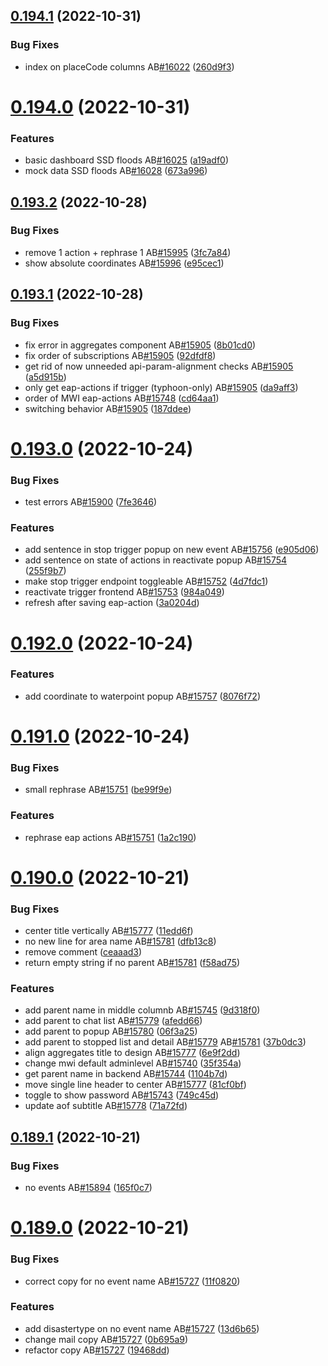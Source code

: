 ## [0.194.1](https://github.com/rodekruis/IBF-system/compare/v0.194.0...v0.194.1) (2022-10-31)


### Bug Fixes

* index on placeCode columns AB[#16022](https://github.com/rodekruis/IBF-system/issues/16022) ([260d9f3](https://github.com/rodekruis/IBF-system/commit/260d9f34088e96826da5e3bdb8eb3b8445333e3d))



# [0.194.0](https://github.com/rodekruis/IBF-system/compare/v0.193.2...v0.194.0) (2022-10-31)


### Features

* basic dashboard SSD floods AB[#16025](https://github.com/rodekruis/IBF-system/issues/16025) ([a19adf0](https://github.com/rodekruis/IBF-system/commit/a19adf097321397890fb20a4bc236dfc5691d3c9))
* mock data SSD floods AB[#16028](https://github.com/rodekruis/IBF-system/issues/16028) ([673a996](https://github.com/rodekruis/IBF-system/commit/673a9965f18edfb8f658d250e1a8ae9176e51e77))



## [0.193.2](https://github.com/rodekruis/IBF-system/compare/v0.193.1...v0.193.2) (2022-10-28)


### Bug Fixes

* remove 1 action + rephrase 1 AB[#15995](https://github.com/rodekruis/IBF-system/issues/15995) ([3fc7a84](https://github.com/rodekruis/IBF-system/commit/3fc7a84f75445a8d87db05c0c0eddc1728b3c953))
* show absolute coordinates AB[#15996](https://github.com/rodekruis/IBF-system/issues/15996) ([e95cec1](https://github.com/rodekruis/IBF-system/commit/e95cec18539ec7bb9e8de315ce625c8a8bdd38ab))



## [0.193.1](https://github.com/rodekruis/IBF-system/compare/v0.193.0...v0.193.1) (2022-10-28)


### Bug Fixes

* fix error in aggregates component AB[#15905](https://github.com/rodekruis/IBF-system/issues/15905) ([8b01cd0](https://github.com/rodekruis/IBF-system/commit/8b01cd0555d9d94f11bae64723acff97ddb4026a))
* fix order of subscriptions AB[#15905](https://github.com/rodekruis/IBF-system/issues/15905) ([92dfdf8](https://github.com/rodekruis/IBF-system/commit/92dfdf8331aec46c6c269f9e6dfa3ce200f0a063))
* get rid of now unneeded api-param-alignment checks AB[#15905](https://github.com/rodekruis/IBF-system/issues/15905) ([a5d915b](https://github.com/rodekruis/IBF-system/commit/a5d915b4b421901347a087035be55ff14960eb7f))
* only get eap-actions if trigger (typhoon-only) AB[#15905](https://github.com/rodekruis/IBF-system/issues/15905) ([da9aff3](https://github.com/rodekruis/IBF-system/commit/da9aff392bde9d3d42b3ea2136c498de3bb3414a))
* order of MWI eap-actions AB[#15748](https://github.com/rodekruis/IBF-system/issues/15748) ([cd64aa1](https://github.com/rodekruis/IBF-system/commit/cd64aa153c633423065ab6349f92c53c03b9b79e))
* switching behavior AB[#15905](https://github.com/rodekruis/IBF-system/issues/15905) ([187ddee](https://github.com/rodekruis/IBF-system/commit/187ddee04d1f8e30225b1c5a8edd27b0a028c872))



# [0.193.0](https://github.com/rodekruis/IBF-system/compare/v0.192.0...v0.193.0) (2022-10-24)


### Bug Fixes

* test errors AB[#15900](https://github.com/rodekruis/IBF-system/issues/15900) ([7fe3646](https://github.com/rodekruis/IBF-system/commit/7fe364618b648d1fbb08f9653adb8fe409ba7254))


### Features

* add sentence in stop trigger popup on new event AB[#15756](https://github.com/rodekruis/IBF-system/issues/15756) ([e905d06](https://github.com/rodekruis/IBF-system/commit/e905d06edf40e66d079040e65f1b72a513beaa45))
* add sentence on state of actions in reactivate popup AB[#15754](https://github.com/rodekruis/IBF-system/issues/15754) ([255f9b7](https://github.com/rodekruis/IBF-system/commit/255f9b7eccbd14092df84ae7159ee11f55fa5c11))
* make stop trigger endpoint toggleable AB[#15752](https://github.com/rodekruis/IBF-system/issues/15752) ([4d7fdc1](https://github.com/rodekruis/IBF-system/commit/4d7fdc1461cc0b77631961788214e2025f19a414))
* reactivate trigger frontend AB[#15753](https://github.com/rodekruis/IBF-system/issues/15753) ([984a049](https://github.com/rodekruis/IBF-system/commit/984a049c1cfa693b2d664c5841be3d6d1c051ff5))
* refresh after saving eap-action ([3a0204d](https://github.com/rodekruis/IBF-system/commit/3a0204d050142c495b62f3631a86d0234c865e86))



# [0.192.0](https://github.com/rodekruis/IBF-system/compare/v0.191.0...v0.192.0) (2022-10-24)


### Features

* add coordinate to waterpoint popup AB[#15757](https://github.com/rodekruis/IBF-system/issues/15757) ([8076f72](https://github.com/rodekruis/IBF-system/commit/8076f72f5e2c6cbab6f22ef909a31eb88962e9d9))



# [0.191.0](https://github.com/rodekruis/IBF-system/compare/v0.190.0...v0.191.0) (2022-10-24)


### Bug Fixes

* small rephrase AB[#15751](https://github.com/rodekruis/IBF-system/issues/15751) ([be99f9e](https://github.com/rodekruis/IBF-system/commit/be99f9e5fae380d2ddf9540011c2e009649dfa16))


### Features

* rephrase eap actions AB[#15751](https://github.com/rodekruis/IBF-system/issues/15751) ([1a2c190](https://github.com/rodekruis/IBF-system/commit/1a2c190d4676352738d3784e6c37220f2d882b82))



# [0.190.0](https://github.com/rodekruis/IBF-system/compare/v0.189.1...v0.190.0) (2022-10-21)


### Bug Fixes

* center title vertically AB[#15777](https://github.com/rodekruis/IBF-system/issues/15777) ([11edd6f](https://github.com/rodekruis/IBF-system/commit/11edd6f691dd124fe7bda519c01f60ba55b34197))
* no new line for area name AB[#15781](https://github.com/rodekruis/IBF-system/issues/15781) ([dfb13c8](https://github.com/rodekruis/IBF-system/commit/dfb13c85a191feb6506132ed125e5e8b07f769a8))
* remove comment ([ceaaad3](https://github.com/rodekruis/IBF-system/commit/ceaaad35c233a700c4c8bfd1907f4e3b7efa8269))
* return empty string if no parent AB[#15781](https://github.com/rodekruis/IBF-system/issues/15781) ([f58ad75](https://github.com/rodekruis/IBF-system/commit/f58ad75d01958333eb5fe2b87f5a0c546913d41b))


### Features

* add parent name in middle columnb AB[#15745](https://github.com/rodekruis/IBF-system/issues/15745) ([9d318f0](https://github.com/rodekruis/IBF-system/commit/9d318f044c3fa4e313e02e42ba9f0cef3b2e422d))
* add parent to chat list AB[#15779](https://github.com/rodekruis/IBF-system/issues/15779) ([afedd66](https://github.com/rodekruis/IBF-system/commit/afedd66a26d4e973381724b6d0537ce4031bb12b))
* add parent to popup AB[#15780](https://github.com/rodekruis/IBF-system/issues/15780) ([06f3a25](https://github.com/rodekruis/IBF-system/commit/06f3a25a71d3cdc619013eede0f305e28d3428b1))
* add parent to stopped list and detail AB[#15779](https://github.com/rodekruis/IBF-system/issues/15779) AB[#15781](https://github.com/rodekruis/IBF-system/issues/15781) ([37b0dc3](https://github.com/rodekruis/IBF-system/commit/37b0dc3ab498fc90c5379790025e35c36eb9afca))
* align aggregates title to design AB[#15777](https://github.com/rodekruis/IBF-system/issues/15777) ([6e9f2dd](https://github.com/rodekruis/IBF-system/commit/6e9f2ddf417decf3dcf37356e3edcbf2df8cceb4))
* change mwi default adminlevel AB[#15740](https://github.com/rodekruis/IBF-system/issues/15740) ([35f354a](https://github.com/rodekruis/IBF-system/commit/35f354a1bbd6d7c238c7c93dd431af1270417dd7))
* get parent name in backend AB[#15744](https://github.com/rodekruis/IBF-system/issues/15744) ([1104b7d](https://github.com/rodekruis/IBF-system/commit/1104b7d082d2d07c1adb22121da694a0362581e3))
* move single line header to center AB[#15777](https://github.com/rodekruis/IBF-system/issues/15777) ([81cf0bf](https://github.com/rodekruis/IBF-system/commit/81cf0bfdf029ddaa566f4b7d02dd829bc2b97cf9))
* toggle to show password AB[#15743](https://github.com/rodekruis/IBF-system/issues/15743) ([749c45d](https://github.com/rodekruis/IBF-system/commit/749c45dfb71812671c87a7ed0da39afa24887b18))
* update aof subtitle AB[#15778](https://github.com/rodekruis/IBF-system/issues/15778) ([71a72fd](https://github.com/rodekruis/IBF-system/commit/71a72fd5b9cc1d93f4f77de6607df8dfb1a271f0))



## [0.189.1](https://github.com/rodekruis/IBF-system/compare/v0.189.0...v0.189.1) (2022-10-21)


### Bug Fixes

* no events AB[#15894](https://github.com/rodekruis/IBF-system/issues/15894) ([165f0c7](https://github.com/rodekruis/IBF-system/commit/165f0c7e7d87c7ec0e0fbf3ba7bb136a0759cd14))



# [0.189.0](https://github.com/rodekruis/IBF-system/compare/v0.188.4...v0.189.0) (2022-10-21)


### Bug Fixes

* correct copy for no event name AB[#15727](https://github.com/rodekruis/IBF-system/issues/15727) ([11f0820](https://github.com/rodekruis/IBF-system/commit/11f0820aed85dbe523e7670bdd5c3335d5ce543a))


### Features

* add disastertype on no event name AB[#15727](https://github.com/rodekruis/IBF-system/issues/15727) ([13d6b65](https://github.com/rodekruis/IBF-system/commit/13d6b651a3af9e6a5cef9ba273ddbab70030d339))
* change mail copy AB[#15727](https://github.com/rodekruis/IBF-system/issues/15727) ([0b695a9](https://github.com/rodekruis/IBF-system/commit/0b695a9baea5a0caa8fa982a37e1c63e4d0b5d9d))
* refactor copy AB[#15727](https://github.com/rodekruis/IBF-system/issues/15727) ([19468dd](https://github.com/rodekruis/IBF-system/commit/19468ddc7b35a3616405af4db44002e0a728a91a))




